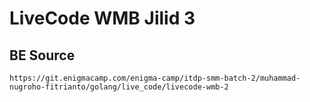 # LiveCode WMB Jilid 3

## BE Source
```https://git.enigmacamp.com/enigma-camp/itdp-smm-batch-2/muhammad-nugroho-fitrianto/golang/live_code/livecode-wmb-2```